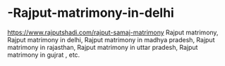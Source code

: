 # -Rajput-matrimony-in-delhi
https://www.rajputshadi.com/rajput-samaj-matrimony Rajput matrimony, Rajput matrimony in delhi, Rajput matrimony in madhya pradesh, Rajput matrimony in rajasthan, Rajput matrimony in uttar pradesh, Rajput matrimony in gujrat , etc.

